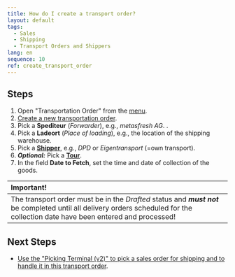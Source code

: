 ```yaml
---
title: How do I create a transport order?
layout: default
tags:
  - Sales
  - Shipping
  - Transport Orders and Shippers
lang: en
sequence: 10
ref: create_transport_order
---
```


## Steps
1. Open "Transportation Order" from the [menu](Menu).
1. [Create a new transportation order](New_Record_Window).
1. Pick a **Spediteur** (*Forwarder*), e.g., *metasfresh AG*. .
1. Pick a **Ladeort** (*Place of loading*), e.g., the location of the shipping warehouse.
1. Pick a [**Shipper**](Shipper_configuration), e.g., *DPD* or *Eigentransport* (=own transport).
1. ***Optional:*** Pick a [**Tour**](Tour_planning_through_delivery_days).
1. In the field **Date to Fetch**, set the time and date of collection of the goods.

| **Important!** |
| :--- |
| The transport order must be in the *Drafted* status and ***must not*** be completed until all delivery orders scheduled for the collection date have been entered and processed! |

## Next Steps
- [Use the "Picking Terminal (v2)" to pick a sales order for shipping and to handle it in this transport order](Order_picking_delivery_terminalv2).
